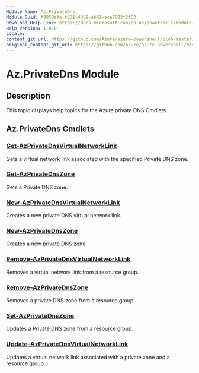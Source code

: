 ```yaml
---
Module Name: Az.PrivateDns
Module Guid: f9850afe-b631-4369-ab61-eca7023f2f53
Download Help Link: https://docs.microsoft.com/en-us/powershell/module/az.privatedns
Help Version: 1.0.0
Locale: 
content_git_url: https://github.com/Azure/azure-powershell/blob/master/src/PrivateDns/PrivateDns/help/Az.PrivateDNS.md
original_content_git_url: https://github.com/Azure/azure-powershell/blob/master/src/PrivateDns/PrivateDns/help/Az.PrivateDNS.md
---
```


# Az.PrivateDns Module
## Description
This topic displays help topics for the Azure private DNS Cmdlets.

## Az.PrivateDns Cmdlets
### [Get-AzPrivateDnsVirtualNetworkLink](Get-AzPrivateDnsVirtualNetworkLink.md)
Gets a virtual network link associated with the specified Private DNS zone.

### [Get-AzPrivateDnsZone](Get-AzPrivateDnsZone.md)
Gets a Private DNS zone.

### [New-AzPrivateDnsVirtualNetworkLink](New-AzPrivateDnsVirtualNetworkLink.md)
Creates a new private DNS virtual network link.

### [New-AzPrivateDnsZone](New-AzPrivateDnsZone.md)
Creates a new private DNS zone.

### [Remove-AzPrivateDnsVirtualNetworkLink](Remove-AzPrivateDnsVirtualNetworkLink.md)
Removes a virtual network link from a resource group.

### [Remove-AzPrivateDnsZone](Remove-AzPrivateDnsZone.md)
Removes a private DNS zone from a resource group.

### [Set-AzPrivateDnsZone](Set-AzPrivateDnsZone.md)
Updates a Private DNS zone from a resource group.

### [Update-AzPrivateDnsVirtualNetworkLink](Update-AzPrivateDnsVirtualNetworkLink.md)
Updates a virtual network link associated with a private zone and a resource group.

